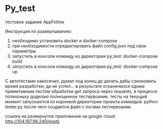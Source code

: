 # Py_test
тестовое задание AppFollow

Инструкция по развертыванию:
1) необходимо установить docker и docker-compose
2) при необходимости отредактировать файл config.json под свои параметры
3) запустить в консоли команду из директории py_test: docker-compose build
4) запустить в консоли команду из директории py_test: docker-compose up

С автотестами накосячил, думал под конец до делать дабы сэкономить время разработки, да не успел... в результате ограничился одним примитивным тестом обработки get запроса через requests, в процессе потихоньку доделаю полноценное тестирвоание.
тесты на текущий момент запускаются из корневой директории проекта командой: python tester.py
после чего создается файл с логами тестирвоания.

ссылка на развернутое приложение на google cloud: http://104.197.98.240/posts
